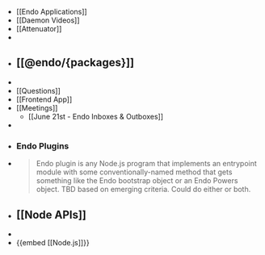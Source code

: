- [[Endo Applications]]
- [[Daemon Videos]]
- [[Attenuator]]
-
- ## [[@endo/{packages}]]
-
- [[Questions]]
- [[Frontend App]]
- [[Meetings]]
	- [[June 21st - Endo Inboxes & Outboxes]]
-
- ### Endo Plugins
- > Endo plugin is any Node.js program that implements an entrypoint module with some conventionally-named method that gets something like the Endo bootstrap object or an Endo Powers object. TBD based on emerging criteria. Could do either or both.
- ## [[Node APIs]]
-
- {{embed [[Node.js]]}}
